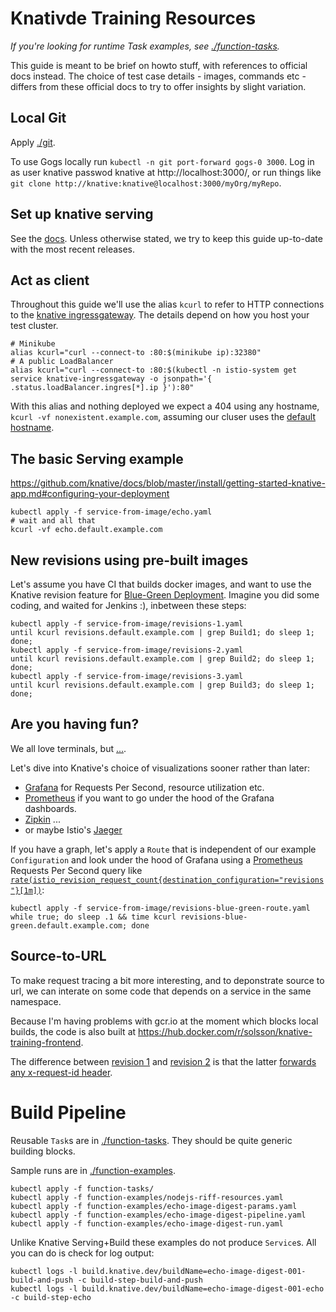 
# Knativde Training Resources

_If you're looking for runtime Task examples, see [./function-tasks](./function-tasks/)._

This guide is meant to be brief on howto stuff, with references to official docs instead.
The choice of test case details - images, commands etc -
differs from these official docs to try to offer insights by slight variation.

## Local Git

Apply [./git](./git/).

To use Gogs locally run `kubectl -n git port-forward gogs-0 3000`.
Log in as user knative passwod knative at http://localhost:3000/,
or run things like `git clone http://knative:knative@localhost:3000/myOrg/myRepo`.

## Set up knative serving

See the [docs](https://github.com/knative/docs/blob/master/install/README.md).
Unless otherwise stated, we try to keep this guide up-to-date with the most recent releases.

## Act as client

Throughout this guide we'll use the alias `kcurl` to refer to HTTP connections to the
[knative ingressgateway](https://github.com/knative/docs/blob/a25fc162cbeed098cd4150203b86a12c65534d7e/install/getting-started-knative-app.md#interacting-with-your-app).
The details depend on how you host your test cluster.

```
# Minikube
alias kcurl="curl --connect-to :80:$(minikube ip):32380"
# A public LoadBalancer
alias kcurl="curl --connect-to :80:$(kubectl -n istio-system get service knative-ingressgateway -o jsonpath='{ .status.loadBalancer.ingres[*].ip }'):80"
```

With this alias and nothing deployed we expect a 404 using any hostname, `kcurl -vf nonexistent.example.com`,
assuming our cluser uses the [default hostname](https://github.com/knative/docs/blob/master/serving/using-a-custom-domain.md).

## The basic Serving example

https://github.com/knative/docs/blob/master/install/getting-started-knative-app.md#configuring-your-deployment

```
kubectl apply -f service-from-image/echo.yaml
# wait and all that
kcurl -vf echo.default.example.com
```

## New revisions using pre-built images

Let's assume you have CI that builds docker images,
and want to use the Knative revision feature for [Blue-Green Deployment](https://martinfowler.com/bliki/BlueGreenDeployment.html).
Imagine you did some coding, and waited for Jenkins :), inbetween these steps:

```
kubectl apply -f service-from-image/revisions-1.yaml
until kcurl revisions.default.example.com | grep Build1; do sleep 1; done;
kubectl apply -f service-from-image/revisions-2.yaml
until kcurl revisions.default.example.com | grep Build2; do sleep 1; done;
kubectl apply -f service-from-image/revisions-3.yaml
until kcurl revisions.default.example.com | grep Build3; do sleep 1; done;
```

## Are you having fun?

We all love terminals, but [...](https://duckduckgo.com/?q=netflix+microservices&t=h_&iax=images&ia=images).

Let's dive into Knative's choice of visualizations sooner rather than later:
 * [Grafana](https://github.com/knative/docs/blob/master/serving/accessing-metrics.md) for Requests Per Second, resource utilization etc.
 * [Prometheus](https://github.com/knative/docs/blob/master/serving/samples/telemetry-go/README.md#accessing-custom-metrics) if you want to go under the hood of the Grafana dashboards.
 * [Zipkin](https://github.com/knative/docs/blob/master/serving/accessing-traces.md) ...
 * or maybe Istio's [Jaeger](https://istio.io/docs/tasks/telemetry/distributed-tracing/#generating-traces-using-the-bookinfo-sample)

If you have a graph, let's apply a `Route` that is independent of our example `Configuration` and look under the hood of Grafana using a [Prometheus](https://github.com/knative/docs/blob/master/serving/samples/telemetry-go/README.md#accessing-custom-metrics) Requests Per Second query like [`rate(istio_revision_request_count{destination_configuration="revisions"}[1m])`](http://localhost:9090/graph?g0.range_input=1h&g0.expr=round(rate(istio_revision_request_count%7Bdestination_namespace%3D%22default%22%2Cdestination_configuration%3D%22revisions%22%7D%5B1m%5D)%2C0.0001)&g0.tab=0):

```
kubectl apply -f service-from-image/revisions-blue-green-route.yaml
while true; do sleep .1 && time kcurl revisions-blue-green.default.example.com; done
```

## Source-to-URL

To make request tracing a bit more interesting, and to deponstrate source to url,
we can interate on some code that depends on a service in the same namespace.

Because I'm having problems with gcr.io at the moment which blocks local builds,
the code is also built at https://hub.docker.com/r/solsson/knative-training-frontend.

The difference between [revision 1](./build-to-url/prebuilt-1.yaml) and [revision 2](./build-to-url/prebuilt-2.yaml)
is that the latter [forwards any x-request-id header](https://github.com/solsson/knative-training/commit/faea7c624172480565d4c6c701ea24106182380a#diff-0a98ad5a1f70616f39831e58d7fa7085).

# Build Pipeline

Reusable `Task`s  are in [./function-tasks](./function-tasks/).
They should be quite generic building blocks.

Sample runs are in [./function-examples](./function-examples).

```
kubectl apply -f function-tasks/
kubectl apply -f function-examples/nodejs-riff-resources.yaml
kubectl apply -f function-examples/echo-image-digest-params.yaml
kubectl apply -f function-examples/echo-image-digest-pipeline.yaml
kubectl apply -f function-examples/echo-image-digest-run.yaml
```

Unlike Knative Serving+Build these examples do not produce `Service`s. All you can do is check for log output:

```
kubectl logs -l build.knative.dev/buildName=echo-image-digest-001-build-and-push -c build-step-build-and-push
kubectl logs -l build.knative.dev/buildName=echo-image-digest-001-echo -c build-step-echo
```
